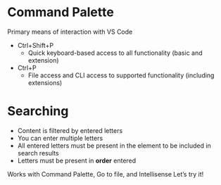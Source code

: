 # Command Palette
Primary means of interaction with VS Code
* Ctrl+Shift+P
    - Quick keyboard-based access to all functionality (basic and extension)
* Ctrl+P
    - File access and CLI access to supported functionality (including extensions)

# Searching
* Content is filtered by entered letters
* You can enter multiple letters
* All entered letters must be present in the element to be included in search results
* Letters must be present in **order** entered

Works with Command Palette, Go to file, and Intellisense
Let’s try it!

